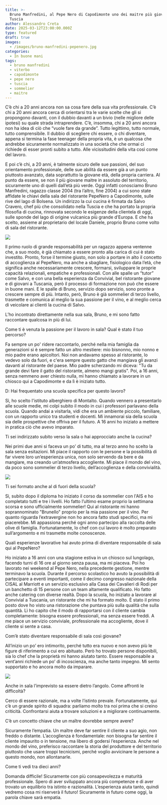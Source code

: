 ```yaml
---
title: >-
  Bruno Manfredini, al Pepe Nero di Capodimonte uno dei maitre più giovani della
  Tuscia
author: Alessandro Creta
date: 2025-03-12T23:00:00.000Z
type: featured
draft: true
images:
  - /images/bruno-manfredini-pepenero.jpg
categories:
  - In buone mani
tags:
  - bruno manfredini
  - viterbo
  - capodimonte
  - pepe nero
  - tuscia
  - sommelier
  - maitre
---
```


C’è chi a 20 anni ancora non sa cosa fare della sua vita professionale. C’è chi a 20 anni ancora cerca di orientarsi tra le varie scelte che gli si propongono davanti, con il dubbio davanti a un bivio (nelle migliore delle ipotesi) su quale strada intraprendere. C’è, insomma, chi a 20 anni ancora non ha idea di ciò che “vuole fare da grande”. Tutto legittimo, tutto normale, tutto comprensibile. Il dubbio di scegliere chi essere, o chi diventare, appena si termina la fase teenager della propria vita, è un qualcosa che andrebbe sicuramente normalizzato in una società che che ormai ci richiede di esser pronti subito a tutto. Alle vicissitudini della vita così come del lavoro.

E poi c’è chi, a 20 anni, è talmente sicuro delle sue passioni, del suo orientamento professionale, delle sue abilità da essere già a un punto piuttosto avanzato, data soprattutto la giovane età, della propria carriera. Al punto da essere, se non il più giovane maitre in assoluto del territorio, sicuramente uno di quelli dall’età più verde. Oggi infatti conosciamo Bruno Manfredini, ragazzo classe 2004 (tra l’altro, fine 2004) a cui sono state affidate le chiavi della sala del ristorante PepeNero a Capodimonte, sulle rive del lago di Bolsena. Un indirizzo la cui cucina è firmata da Salvo Cravero, chef più che consolidato nella Tuscia e che ha portato la propria filosofia di cucina, rinnovata secondo le esigenze della clientela di oggi, sulle sponde del lago di origine vulcanica più grande d’Europa. E che ha scelto, assieme al proprietario del locale Daniele, proprio Bruno come volto di sala del ristorante. 

![](/images/Bruno-Manfredini-maitre-PepeNero.jpg)

Il primo ruolo di grande responsabilità per un ragazzo appena ventenne che, a suo modo, è già chiamato a essere pronto alla carica di cui è stato investito. Pronto, forse il termine giusto, non solo a portare in alto il concetto di accoglienza al PepeNero, ma anche a sbagliare, fisiologico data l’età, che significa anche necessariamente crescere, formarsi, sviluppare le proprie capacità relazionali, empatiche e professionali. Con alle spalle un “tutor” come Salvo, e con una bella esperienza da Convivial, bel ristorante giovane e di giovani a Tuscania, però il processo di formazione non può che essere in buone mani. E le spalle di Bruno, servizio dopo servizio, sono pronte a crescere sempre di più. Intanto, però, Bruno è già sommelier di terzo livello, trasmette e comunica al meglio la sua passione per il vino, e al meglio cerca di veicolare ai clienti la cucina di Salvo. 

L’ho incontrato direttamente nella sua sala, Bruno, e mi sono fatto raccontare qualcosa in più di lui. 

Come ti è venuta la passione per il lavoro in sala? Qual è stato il tuo percorso?

Fa sempre un po' ridere raccontarlo, perché nella mia famiglia da generazioni si è sempre fatto un altro mestiere: mio bisnonno, mio nonno e mio padre erano apicoltori. Noi non andavamo spesso al ristorante, lo vedevo solo da fuori, e c'era sempre questo gatto che mangiava gli avanzi davanti al ristorante del paese. Mio padre scherzando mi diceva: "Tu da grande devi fare il gatto del ristorante, almeno mangi gratis". Poi, a 16 anni, senza nemmeno aver chiesto nulla, mi hanno chiamato a lavorare in un chiosco qui a Capodimonte e da lì è iniziato tutto.

D: Hai frequentato una scuola specifica per questo lavoro?

Sì, ho scelto l'istituto alberghiero di Montalto. Quando vennero a presentarlo alle scuole medie, mi colpì subito il modo in cui i professori parlavano della scuola. Quando andai a visitarla, vidi che era un ambiente piccolo, familiare, con un rapporto unico tra studenti e docenti. Mi innamorai sia della scuola sia delle prospettive che offriva per il futuro. A 16 anni ho iniziato a mettere in pratica ciò che avevo imparato.

Ti sei indirizzato subito verso la sala o hai approcciato anche la cucina?

Nei primi due anni si faceva un po’ di tutto, ma al terzo anno ho scelto la sala senza esitazioni. Mi piace il rapporto con le persone e la possibilità di far vivere loro un’esperienza unica, non solo servendo da bere e da mangiare, ma creando un’atmosfera accogliente. Mi piace il mondo del vino, da poco sono sommelier di terzo livello, dell’accoglienza e della convivialità.

![](/images/manfredini-bruno-alessandro-creta-centro-tavola.jpg)

Ti sei formato anche al di fuori della scuola?

Sì, subito dopo il diploma ho iniziato il corso da sommelier con l'AIS e ho completato tutti e tre i livelli. Ho fatto l’ultimo esame proprio la settimana scorsa e sono ufficialmente sommelier! Qui al ristorante mi hanno soprannominato "Brunello" proprio per la mia passione per il vino. Per quanto riguarda l’extravergine non ho ancora fatto studi specifici, ma mi piacerebbe. Mi appassiona perché ogni anno partecipo alla raccolta delle olive di famiglia. Fortunatamente, lo chef con cui lavoro è molto preparato sull’argomento e mi trasmette molte conoscenze.

Quali esperienze lavorative hai avuto prima di diventare responsabile di sala qui al PepeNero?

Ho iniziato a 16 anni con una stagione estiva in un chiosco sul lungolago, facendo turni di 16 ore al giorno senza pausa, ma mi piaceva. Poi ho lavorato nei weekend al Pepe Nero, nella precedente gestione, mentre terminavo la scuola. Durante il percorso scolastico ho avuto la possibilità di partecipare a eventi importanti, come il decimo congresso nazionale della CISAL al Marriott e un servizio esclusivo alla Casa dei Cavalieri di Rodi per un banchetto di 15 persone con un team altamente qualificato. Ho fatto anche catering con diverse realtà. Dopo la scuola, ho iniziato a lavorare al Convivial a Tuscania, un ristorante che mi ha formato molto. È stato il primo posto dove ho visto una ristorazione che puntava più sulla qualità che sulla quantità. Lì ho capito che il modo di rapportarsi con il cliente cambia completamente: bisogna essere professionali, ma senza essere freddi. A me piace un servizio conviviale, professionale ma accogliente, dove il cliente si sente a casa.

Com’è stato diventare responsabile di sala così giovane?

All’inizio un po’ ero intimorito, perché tutto era nuovo e non avevo più le figure di riferimento a cui ero abituato. Però ho trovato persone disponibili, sia lo chef che la proprietà mi hanno aiutato tanto. Essere responsabile a vent’anni richiede un po’ di incoscienza, ma anche tanto impegno. Mi sento supportato e ho ancora molto da imparare.

![](</images/PepeNero capodimonte.jpg>)

Anche in sala l’imprevisto sa essere dietro l’angolo. Come affronti le difficoltà?

Cerco di essere razionale, ma a volte l’istinto prevale. Fortunatamente, qui c’è un grande spirito di squadra: parliamo molto tra noi prima che si creino criticità. Confrontarsi aiuta a trovare soluzioni e a migliorare continuamente.

C’è un concetto chiave che un maître dovrebbe sempre avere?

Sicuramente l’empatia. Un maître deve far sentire il cliente a suo agio, non freddo o distante. L’accoglienza è fondamentale: non bisogna far sentire il cliente impaurito o in tensione, ma libero di godersi l’esperienza. Anche nel mondo del vino, preferisco raccontare la storia del produttore e del territorio piuttosto che usare troppi tecnicismi, perché voglio avvicinare le persone a questo mondo, non allontanarle.

Come ti vedi tra dieci anni?

Domanda difficile! Sicuramente con più consapevolezza e maturità professionale. Spero di aver sviluppato ancora più competenze e di aver trovato un equilibrio tra istinto e razionalità. L’esperienza aiuta tanto, quindi vedremo cosa mi riserverà il futuro! Sicuramente in futuro come oggi, la parola chiave sarà empatia.
